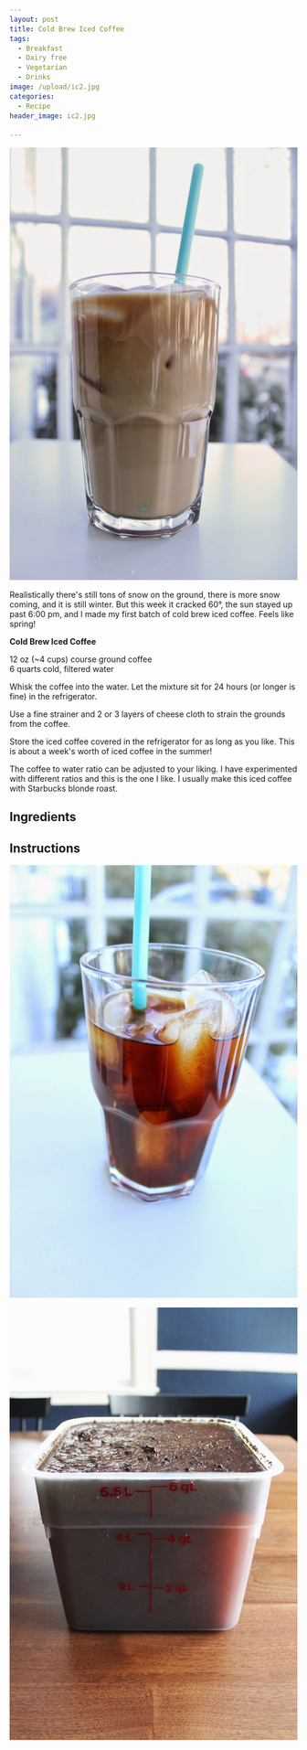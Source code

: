 ```yaml
---
layout: post
title: Cold Brew Iced Coffee
tags:
  - Breakfast
  - Dairy free
  - Vegetarian
  - Drinks
image: /upload/ic2.jpg
categories:
  - Recipe
header_image: ic2.jpg

---
```


![Image of Cold Brew Iced Coffee.](/upload/ic2.jpg)

Realistically there's still tons of snow on the ground, there is more snow coming, and it is still winter. But this week it cracked 60°, the sun stayed up past 6:00 pm, and I made my first batch of cold brew iced coffee. Feels like spring!  

  

  

  
**Cold Brew Iced Coffee**  
  
12 oz (~4 cups) course ground coffee  
6 quarts cold, filtered water  
  
Whisk the coffee into the water. Let the mixture sit for 24 hours (or longer is fine) in the refrigerator.  
  
Use a fine strainer and 2 or 3 layers of cheese cloth to strain the grounds from the coffee.  
  
Store the iced coffee covered in the refrigerator for as long as you like. This is about a week's worth of iced coffee in the summer!  
  
The coffee to water ratio can be adjusted to your liking. I have experimented with different ratios and this is the one I like. I usually make this iced coffee with Starbucks blonde roast.

## Ingredients



## Instructions







![Image of Cold Brew Iced Coffee.](/upload/ic1.jpg)

![Image of Cold Brew Iced Coffee.](/upload/ic3.jpg)